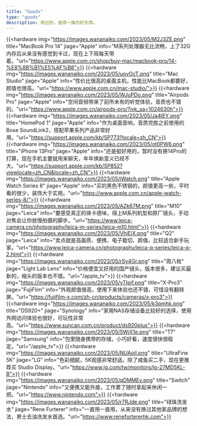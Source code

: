 ```yaml
---
title: "Goods"
type: "goods"
description: 用过的，值得一推的好东西。
---
```


{{<hardware img="https://images.wananaiko.com/2023/05/M2J3ZE.png" title="MacBook Pro 14" jiage="Apple" info="M系列处理器无比流畅，上了32G内存后从来没有感觉到卡过，现在上下班每天带着。"url="https://www.apple.com.cn/shop/buy-mac/macbook-pro/14-%E8%8B%B1%E5%AF%B8">}}
{{<hardware img="https://images.wananaiko.com/2023/05/uovOcT.png" title="Mac Studio" jiage="Apple" info="性价比很高的桌面主机，性能比MacBook都要好，颜值也很高。"url="https://www.apple.com.cn/mac-studio/">}}
{{<hardware img="https://images.wananaiko.com/2023/05/WJuPDo.png" title="Airpods Pro" jiage="Apple" info="空间音频带来了前所未有的听觉体验，音质也不错的。"url="https://www.apple.com.cn/airpods-pro/?ivk_sa=1024630h">}}
{{<hardware img="https://images.wananaiko.com/2023/05/Ja4IEY.png" title="HomePod 1" jiage="Apple" info="作为桌面音响，音质完胜之前使用的Bose SoundLink2，搭配苹果系列产品非常好用。"url="https://support.apple.com/kb/SP773?locale=zh_CN">}}
{{<hardware img="https://images.wananaiko.com/2023/05/ot0PW6.png" title="iPhone 13Pro" jiage="Apple" info="还是挺好用的，暂时没有换14Pro的打算，现在手机主要就用来聊天，年年焕新意义已经不大。"url="https://support.apple.com/kb/SP852?viewlocale=zh_CN&locale=zh_CN">}}
{{<hardware img="https://images.wananaiko.com/2023/05/iWatch.png" title="Apple Watch Series 8" jiage="Apple" info="买的黑色不锈钢的，颜值更高一些，平时看的很少，装饰大于实用。"url="https://www.apple.com.cn/apple-watch-series-8/">}}
{{<hardware img="https://images.wananaiko.com/2023/05/AZk67M.png" title="M10" jiage="Leica" info="要感受真正的徕卡德味，得上M系列机型和原厂镜头，手动对焦会让你放慢拍摄的脚步。"url="https://www.leica-camera.cn/photography/leica-m-series/leica-m10.html">}}
{{<hardware img="https://images.wananaiko.com/2023/05/VhjEjX.png" title="Q2" jiage="Leica" info="卖点就是高画质、便携、电子裁切、颜值，比较适合新手玩家。"url="https://www.leica-camera.cn/photography/leica-q-series/leica-q-2.html">}}
{{<hardware img="https://images.wananaiko.com/2023/05/rSy4Gr.png" title="周八枚" jiage="Light Lab Lens" info="价格便宜又好用的国产镜头，版本很多，建议买最新的，缩头的版本也不错。"url="/apple_tv">}}
{{<hardware img="https://images.wananaiko.com/2023/05/yTIpjf.png" title="X-Pro3" jiage="FujiFlim" info="外观颜值很高，使用下来体验也还不错，可惜没有翻转屏。"url="https://fujifilm-x.com/zh-cn/products/cameras/x-pro3">}}
{{<hardware img="https://images.wananaiko.com/2023/05/k3pmhk.png" title="DS920+" jiage="Synology" info="家用NAS存储设备比较好的选择，使用外网访问体验也很好，可玩性非常高。"url="https://www.suncan.com.cn/product/ds920plus">}}
{{<hardware img="https://images.wananaiko.com/2023/05/5WjX1e.png" title="T7" jiage="Samsung" info="包里随身携带的存储，小巧好看，速度很快很稳定。"url="/apple_tv">}}
{{<hardware img="https://images.wananaiko.com/2023/05/NUAojl.png" title="UltraFine 5K" jiage="LG" info="色彩细腻，5K观感非常舒适。除了咸鱼买二手，现在更推荐买 Studio Display。"url="https://www.lg.com/tw/monitors/lg-27MD5KL-B">}}
{{<hardware img="https://images.wananaiko.com/2023/05/qDMMEv.png" title="Switch" jiage="Nintendo" info="又便携又能外接，工作累了随时拿起来休闲一把。"url="https://www.nintendo.com">}}
{{<hardware img="https://images.wananaiko.com/2023/05/r7RJde.png" title="绿珠洗发水" jiage="Rene Furterer" info="一直用一直用，从来没有换过其他家品牌的想法，男士去油洗发水首选。"url="https://www.renefurtererhk.com">}}
